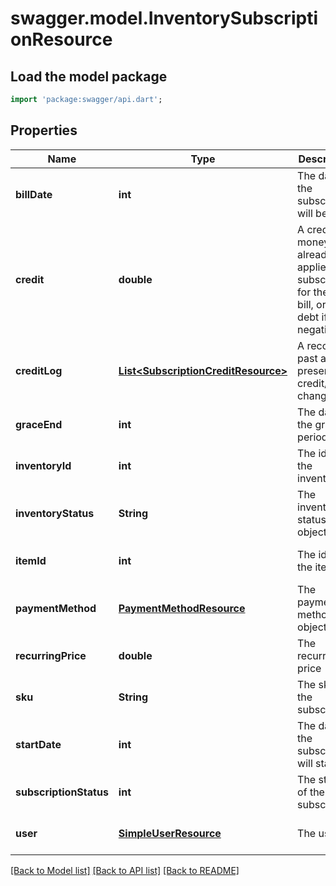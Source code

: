 # swagger.model.InventorySubscriptionResource

## Load the model package
```dart
import 'package:swagger/api.dart';
```

## Properties
Name | Type | Description | Notes
------------ | ------------- | ------------- | -------------
**billDate** | **int** | The date the subscription will be billed | [optional] [default to null]
**credit** | **double** | A credit of money already applied to a subscription for the next bill, or a debt if negative | [optional] [default to null]
**creditLog** | [**List&lt;SubscriptionCreditResource&gt;**](SubscriptionCreditResource.md) | A record of past and present credit/debt changes | [optional] [default to []]
**graceEnd** | **int** | The date the grace period ends | [optional] [default to null]
**inventoryId** | **int** | The id of the inventory | [optional] [default to null]
**inventoryStatus** | **String** | The inventory status object | [optional] [default to null]
**itemId** | **int** | The id of the item | [optional] [default to null]
**paymentMethod** | [**PaymentMethodResource**](PaymentMethodResource.md) | The payment method object | [optional] [default to null]
**recurringPrice** | **double** | The recurring price | [optional] [default to null]
**sku** | **String** | The sku of the subscription | [optional] [default to null]
**startDate** | **int** | The date the subscription will start | [optional] [default to null]
**subscriptionStatus** | **int** | The status of the subscription | [optional] [default to null]
**user** | [**SimpleUserResource**](SimpleUserResource.md) | The user | [optional] [default to null]

[[Back to Model list]](../README.md#documentation-for-models) [[Back to API list]](../README.md#documentation-for-api-endpoints) [[Back to README]](../README.md)


